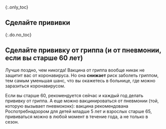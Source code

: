 {:.only_toc}
## Сделайте прививки

{:.do.no_toc}
## Сделайте прививку от гриппа (и от пневмонии, если вы старше 60 лет)

Лучше поздно, чем никогда! Вакцина от гриппа вообще никак не защитит вас от коронавируса. Но она **снижает** риск заболеть гриппом, тем самым уменьшая шанс, что вы окажетесь в больнице, где можно заразиться коронавирусом. 

Если вы старше 60, рекомендуется сейчас и каждый год делать прививку от гриппа. А еще можно вакцинироваться от пневмонии (той, которую вызывает пневмококк): вакцина рекомендована Роспотребнадзором для детей младше 5 лет и взрослых старше 65, прививаться можно в любой момент в течение года, а не только в сезон.
